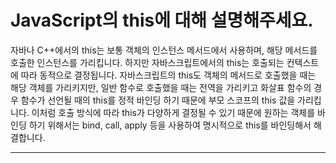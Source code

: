 # JavaScript의 this에 대해 설명해주세요.

자바나 C++에서의 this는 보통 객체의 인스턴스 메서드에서 사용하며, 해당 메서드를 호출한 인스턴스를 가리킵니다. 하지만 자바스크립트에서의 this는 호출되는 컨텍스트에 따라 동적으로 결정됩니다. 자바스크립트의 this도 객체의 메서드로 호출했을 때는 해당 객체를 가리키지만, 일반 함수로 호출했을 때는 전역을 가리키고 화살표 함수의 경우 함수가 선언될 때의 this를 정적 바인딩 하기 때문에 부모 스코프의 this 값을 가리킵니다. 이처럼 호출 방식에 따라 this가 다양하게 결정될 수 있기 때문에 원하는 객체를 바인딩 하기 위해서는 bind, call, apply 등을 사용하여 명시적으로 this를 바인딩해서 해결합니다.

---

